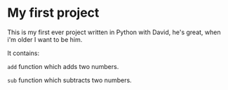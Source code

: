 # My first project


This is my first ever project written in Python with David, he's great, when i'm older I want to be him.


It contains:

`add` function which adds two numbers.

`sub` function which subtracts two numbers.